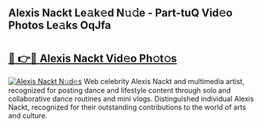 ## Alexis Nackt Le𝚊k𝚎d N𝚞𝚍e - Part-tuQ Vid𝚎o Photos Le𝚊ks OqJfa

# <h2><a href="http://fb7iucg.evod.top/?m=Alexis+Nackt">🔗 👉🔴 Alexis Nackt Vid𝚎o Ph𝚘t𝚘s</a></h2>

[![Alexis Nackt N𝚞d𝚎s](https://i.imgur.com/8V9OHl7.gif)](http://fb7iucg.evod.top/?m=Alexis+Nackt)
Web celebrity Alexis Nackt and multimedia artist, recognized for posting dance and lifestyle content through solo and collaborative dance routines and mini vlogs. Distinguished individual Alexis Nackt, recognized for their outstanding contributions to the world of arts and culture. 
